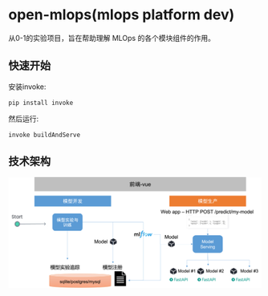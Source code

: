 # open-mlops(mlops platform dev)
从0-1的实验项目，旨在帮助理解 MLOps 的各个模块组件的作用。

## 快速开始

安装invoke:

```
pip install invoke
```

然后运行:

```
invoke buildAndServe
```

## 技术架构

<img src="resources/art.png">
